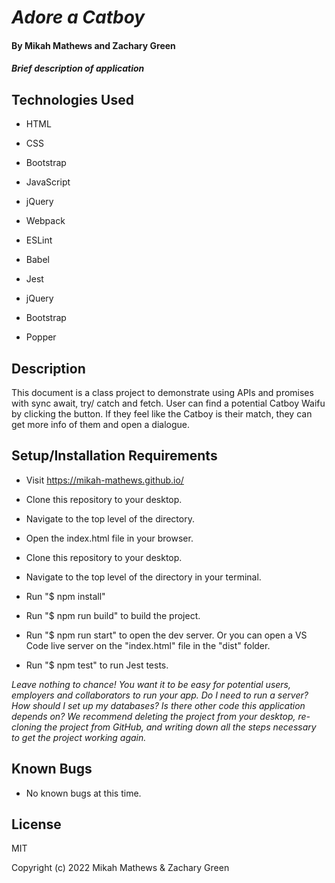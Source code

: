 # _Adore a Catboy_

#### By Mikah Mathews and Zachary Green

#### _Brief description of application_

## Technologies Used
* HTML
* CSS
* Bootstrap
* JavaScript
* jQuery

* Webpack
* ESLint
* Babel
* Jest
* jQuery
* Bootstrap
* Popper

## Description

This document is a class project to demonstrate using APIs and promises with sync await, try/ catch and fetch.
User can find a potential Catboy Waifu by clicking the button. If they feel like the Catboy is their match, they can get more info of them and open a dialogue.

## Setup/Installation Requirements

* Visit https://mikah-mathews.github.io/
* Clone this repository to your desktop.
* Navigate to the top level of the directory.
* Open the index.html file in your browser.

* Clone this repository to your desktop.
* Navigate to the top level of the directory in your terminal.
* Run "$ npm install"
* Run "$ npm run build" to build the project.
* Run "$ npm run start" to open the dev server. Or you can open a VS Code live server on the "index.html" file in the "dist" folder.
* Run "$ npm test" to run Jest tests.

_Leave nothing to chance! You want it to be easy for potential users, employers and collaborators to run your app. Do I need to run a server? How should I set up my databases? Is there other code this application depends on? We recommend deleting the project from your desktop, re-cloning the project from GitHub, and writing down all the steps necessary to get the project working again._

## Known Bugs

* No known bugs at this time.

## License

MIT

Copyright (c) 2022 Mikah Mathews & Zachary Green  
  
